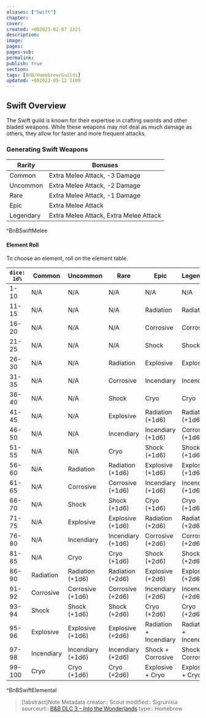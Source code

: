 ```yaml
---
aliases: ["Swift"]
chapter: 
cover: 
created: +002023-02-07 2321
description: 
image: 
pages: 
pages-sub: 
permalink: 
publish: true
section: 
tags: [BnB/Homebrew/Guilds]
updated: +002023-05-12 1109
---
```


## Swift Overview

The Swift guild is known for their expertise in crafting swords and other bladed weapons. While these weapons may not deal as much damage as others, they allow for faster and more frequent attacks.

### Generating Swift Weapons

| Rarity    | Bonuses                                |
| --------- | -------------------------------------- |
| Common    | Extra Melee Attack, -3 Damage          |
| Uncommon  | Extra Melee Attack, -2 Damage          |
| Rare      | Extra Melee Attack, -1 Damage          |
| Epic      | Extra Melee Attack                     |
| Legendary | Extra Melee Attack, Extra Melee Attack |
^BnBSwiftMelee

#### Element Roll

To choose an element, roll on the element table.

| `dice: 1d%`      | **Common**     | **Uncommon**          | **Rare**              | **Epic**                   | **Legendary**              |
| ------ | ---------- | ----------------- | ----------------- | ---------------------- | ---------------------- |
| 1-10   | N/A        | N/A               | N/A               | N/A                    | N/A                    |
| 11-15  | N/A        | N/A               | N/A               | Radiation              | Radiation              |
| 16-20  | N/A        | N/A               | N/A               | Corrosive              | Corrosive              |
| 21-25  | N/A        | N/A               | N/A               | Shock                  | Shock                  |
| 26-30  | N/A        | N/A               | Radiation         | Explosive              | Explosive              |
| 31-35  | N/A        | N/A               | Corrosive         | Incendiary             | Incendiary             |
| 36-40  | N/A        | N/A               | Shock             | Cryo                   | Cryo                   |
| 41-45  | N/A        | N/A               | Explosive         | Radiation (+1d6)       | Radiation (+1d6)       |
| 46-50  | N/A        | N/A               | Incendiary        | Incendiary (+1d6)      | Corrosive (+1d6)       |
| 51-55  | N/A        | N/A               | Cryo              | Shock (+1d6)           | Shock (+1d6)           |
| 56-60  | N/A        | Radiation         | Radiation (+1d6)  | Explosive (+1d6)       | Explosive (+1d6)       |
| 61-65  | N/A        | Corrosive         | Corrosive (+1d6)  | Incendiary (+1d6)      | Incendiary (+1d6)      |
| 66-70  | N/A        | Shock             | Shock (+1d6)      | Cryo (+1d6)            | Cryo (+1d6)            |
| 71-75  | N/A        | Explosive         | Explosive (+1d6)  | Radiation (+2d6)       | Radiation (+2d6)       |
| 76-80  | N/A        | Incendiary        | Incendiary (+1d6) | Corrosive (+2d6)       | Corrosive (+2d6)       |
| 81-85  | N/A        | Cryo              | Cryo (+1d6)       | Shock (+2d6)           | Shock (+2d6)           |
| 86-90  | Radiation  | Radiation (+1d6)  | Radiation (+2d6)  | Explosive (+2d6)       | Explosive (+2d6)       |
| 91-92  | Corrosive  | Corrosive (+1d6)  | Corrosive (+2d6)  | Incendiary (+2d6)      | Incendiary (+2d6)      |
| 93-94  | Shock      | Shock (+1d6)      | Shock (+2d6)      | Cryo (+2d6)            | Cryo (+2d6)            |
| 95-96  | Explosive  | Explosive (+1d6)  | Explosive (+2d6)  | Radiation + Incendiary | Radiation + Incendiary |
| 97-98  | Incendiary | Incendiary (+1d6) | Incendiary (+2d6) | Shock + Corrosive      | Shock + Corrosive      |
| 99-100 | Cryo       | Cryo (+1d6)       | Cryo (+2d6)       | Explosive + Cryo       | Explosive + Cryo                       |
^BnBSwiftElemental

> [!abstract]Note Metadata
> creator:: Scout
> modified:: Sigrunixia
> sourceurl:: [B&B DLC 3 - Into the Wonderlands](https://docs.google.com/document/d/1MLOgrWwcLNTnP9PuXrKiLImy7SUh4hXO8arVUAlmdp0/edit)
> type:: Homebrew

